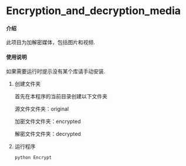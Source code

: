 # Encryption_and_decryption_media
#### 介绍

此项目为加解密媒体，包括图片和视频.

#### 使用说明

如果需要运行时提示没有某个库请手动安装.

1. 创建文件夹

   首先在本程序的当前目录创建以下文件夹

   源文件文件夹：original

   加密文件文件夹：encrypted

   解密文件文件夹：decrypted

2. 运行程序

   ```
   python Encrypt
   ```

   
